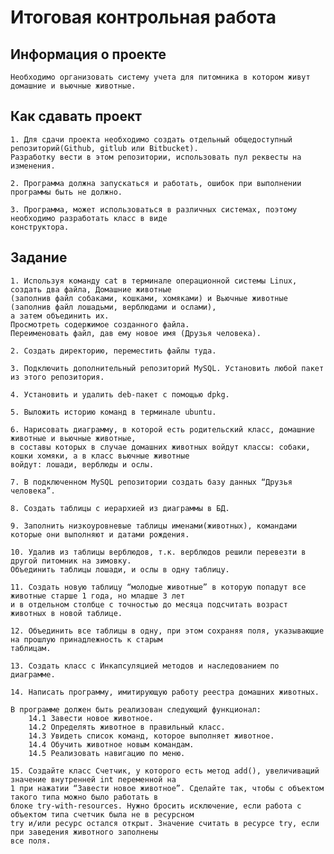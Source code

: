 # **Итоговая контрольная работа**
## **Информация о проекте**
    Необходимо организовать систему учета для питомника в котором живут домашние и вьючные животные.

## **Как сдавать проект**
    1. Для сдачи проекта необходимо создать отдельный общедоступный репозиторий(Github, gitlub или Bitbucket).
    Разработку вести в этом репозитории, использовать пул реквесты на изменения.

    2. Программа должна запускаться и работать, ошибок при выполнении программы быть не должно.

    3. Программа, может использоваться в различных системах, поэтому необходимо разработать класс в виде 
    конструктора.

## **Задание**
    1. Используя команду cat в терминале операционной системы Linux, создать два файла, Домашние животные 
    (заполнив файл собаками, кошками, хомяками) и Вьючные животные (заполнив файл лошадьми, верблюдами и ослами),
    а затем объединить их. 
    Просмотреть содержимое созданного файла.
    Переименовать файл, дав ему новое имя (Друзья человека).

    2. Создать директорию, переместить файлы туда.

    3. Подключить дополнительный репозиторий MySQL. Установить любой пакет из этого репозитория.

    4. Установить и удалить deb-пакет с помощью dpkg.

    5. Выложить историю команд в терминале ubuntu.

    6. Нарисовать диаграмму, в которой есть родительский класс, домашние животные и вьючные животные, 
    в составы которых в случае домашних животных войдут классы: собаки, кошки хомяки, а в класс вьючные животные 
    войдут: лошади, верблюды и ослы.

    7. В подключенном MySQL репозитории создать базу данных “Друзья человека”.

    8. Создать таблицы с иерархией из диаграммы в БД.
    
    9. Заполнить низкоуровневые таблицы именами(животных), командами которые они выполняют и датами рождения.

    10. Удалив из таблицы верблюдов, т.к. верблюдов решили перевезти в другой питомник на зимовку. 
    Объединить таблицы лошади, и ослы в одну таблицу.

    11. Создать новую таблицу “молодые животные” в которую попадут все животные старше 1 года, но младше 3 лет
    и в отдельном столбце с точностью до месяца подсчитать возраст животных в новой таблице.

    12. Объединить все таблицы в одну, при этом сохраняя поля, указывающие на прошлую принадлежность к старым 
    таблицам.

    13. Создать класс с Инкапсуляцией методов и наследованием по диаграмме.

    14. Написать программу, имитирующую работу реестра домашних животных.
     
    В программе должен быть реализован следующий функционал:
        14.1 Завести новое животное.
        14.2 Определять животное в правильный класс.
        14.3 Увидеть список команд, которое выполняет животное.
        14.4 Обучить животное новым командам.
        14.5 Реализовать навигацию по меню.

    15. Создайте класс Счетчик, у которого есть метод add(), увеличиващий значение внутренней int переменной на
    1 при нажатии “Завести новое животное”. Сделайте так, чтобы с объектом такого типа можно было работать в 
    блоке try-with-resources. Нужно бросить исключение, если работа с объектом типа счетчик была не в ресурсном 
    try и/или ресурс остался открыт. Значение считать в ресурсе try, если при заведения животного заполнены 
    все поля.